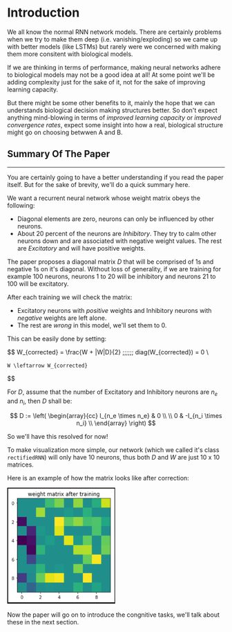 # Introduction

We all know the normal RNN network models. There are certainly problems when we try to make them deep (i.e. vanishing/exploding) so we came up with better models (like LSTMs) but rarely were we concerned with making them more consitent with biological models.

If we are thinking in terms of performance, making neural networks adhere to biological models may not be a good idea at all! At some point we'll be adding complexity just for the sake of it, not for the sake of improving learning capacity. 

But there might be some other benefits to it, mainly the hope that we can understands biological decision making structures better. So don't expect anything mind-blowing in terms of *improved learning capacity* or *improved convergence rates*, expect some insight into how a real, biological structure might go on choosing betwwen A and B.

## Summary Of The Paper
---

You are certainly going to have a better understanding if you read the paper itself. But for the sake of brevity, we'll do a quick summary here.

We want a recurrent neural network whose weight matrix obeys the following:
- Diagonal elements are zero, neurons can only be influenced by other neurons.
- About 20 percent of the neurons are *Inhibitory*. They try to calm other neurons down and are associated with negative weight values. The rest are *Excitatory* and will have positive weights.

The paper proposes a diagonal matrix $D$ that will be comprised of 1s and negative 1s on it's diagonal. Without loss of generality, if we are training for example 100 neurons, neurons 1 to 20 will be inhibitory and neurons 21 to 100 will be excitatory. 

After each training we will check the matrix:
- Excitatory neurons with *positive* weights and Inhibitory neurons with *negative* weights are left alone.
- The rest are *wrong* in this model, we'll set them to 0.

This can be easily done by setting:

$$
    W_{corrected} = \frac{W + |W|D}{2} \;\;\;\;\;\; diag(W_{corrected}) = 0 \\

    W \leftarrow W_{corrected}
$$

For $D$, assume that the number of Excitatory and Inhibitory neurons are $n_e$ and $n_i$, then $D$ shall be:

$$
    D := 
    \left(
    \begin{array}{cc}
    I_{n_e \times n_e} & 0 \\
    \\
    0 & -I_{n_i \times n_i} \\
    \end{array} \right)
$$

So we'll have this resolved for now!

To make visualization more simple, our network (which we called it's class `rectifiedRNN`) will only have 10 neurons, thus both $D$ and $W$ are just 10 x 10 matrices.

Here is an example of how the matrix looks like after correction:

<img src=../Results/matrix_parity.PNG width=250>

Now the paper will go on to introduce the congnitive tasks, we'll talk about these in the next section.
